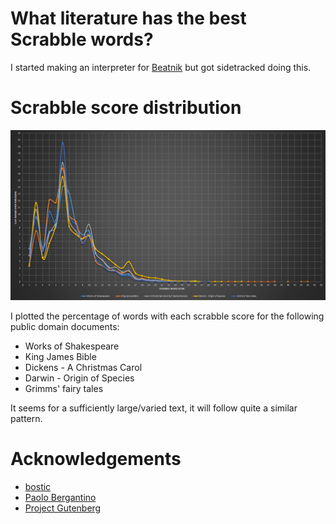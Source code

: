 # What literature has the best Scrabble words?

I started making an interpreter for [Beatnik](https://esolangs.org/wiki/Beatnik) but got sidetracked doing this.

# Scrabble score distribution

![graph](images/multi.png)

I plotted the percentage of words with each scrabble score for the following public domain documents:
* Works of Shakespeare
* King James Bible
* Dickens - A Christmas Carol
* Darwin - Origin of Species
* Grimms' fairy tales

It seems for a sufficiently large/varied text, it will follow quite a similar pattern.

# Acknowledgements
* [bostic](https://svnweb.freebsd.org/csrg/share/dict/)
* [Paolo Bergantino](http://stackoverflow.com/a/772929)
* [Project Gutenberg](http://www.gutenberg.org/)